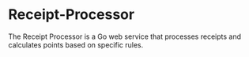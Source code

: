 # Receipt-Processor
The Receipt Processor is a Go web service that processes receipts and calculates points based on specific rules.
